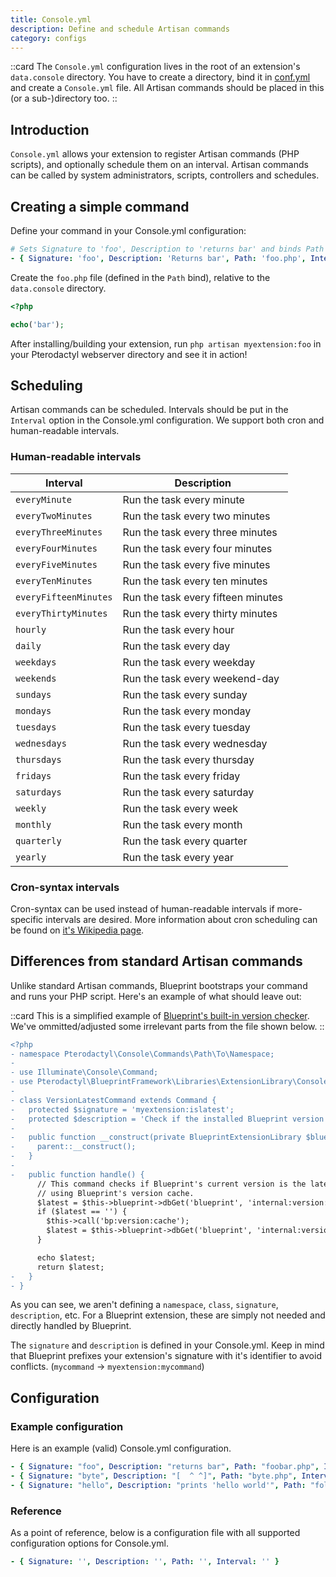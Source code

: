 ```yaml
---
title: Console.yml
description: Define and schedule Artisan commands
category: configs
---
```


::card
The `Console.yml` configuration lives in the root of an extension's `data.console` directory. You have to create a directory, bind it in [conf.yml](/docs/configs/confyml#dataconsole) and create a `Console.yml` file. All Artisan commands should be placed in this (or a sub-)directory too.
::

## Introduction

`Console.yml` allows your extension to register Artisan commands (PHP scripts), and optionally schedule them on an interval. Artisan commands can be called by system administrators, scripts, controllers and schedules.

## Creating a simple command

Define your command in your Console.yml configuration:

<!-- prettier-ignore -->
```yaml [Console.yml]
# Sets Signature to 'foo', Description to 'returns bar' and binds Path to 'foo.php'
- { Signature: 'foo', Description: 'Returns bar', Path: 'foo.php', Interval: '' }
```

Create the `foo.php` file (defined in the `Path` bind), relative to the `data.console` directory.

```php [foo.php]
<?php

echo('bar');
```

After installing/building your extension, run `php artisan myextension:foo` in your Pterodactyl webserver directory and see it in action!

## Scheduling

Artisan commands can be scheduled. Intervals should be put in the `Interval` option in the Console.yml configuration. We support both cron and human-readable intervals.

### Human-readable intervals

| Interval              | Description                        |
| --------------------- | ---------------------------------- |
| `everyMinute`         | Run the task every minute          |
| `everyTwoMinutes`     | Run the task every two minutes     |
| `everyThreeMinutes`   | Run the task every three minutes   |
| `everyFourMinutes`    | Run the task every four minutes    |
| `everyFiveMinutes`    | Run the task every five minutes    |
| `everyTenMinutes`     | Run the task every ten minutes     |
| `everyFifteenMinutes` | Run the task every fifteen minutes |
| `everyThirtyMinutes`  | Run the task every thirty minutes  |
| `hourly`              | Run the task every hour            |
| `daily`               | Run the task every day             |
| `weekdays`            | Run the task every weekday         |
| `weekends`            | Run the task every weekend-day     |
| `sundays`             | Run the task every sunday          |
| `mondays`             | Run the task every monday          |
| `tuesdays`            | Run the task every tuesday         |
| `wednesdays`          | Run the task every wednesday       |
| `thursdays`           | Run the task every thursday        |
| `fridays`             | Run the task every friday          |
| `saturdays`           | Run the task every saturday        |
| `weekly`              | Run the task every week            |
| `monthly`             | Run the task every month           |
| `quarterly`           | Run the task every quarter         |
| `yearly`              | Run the task every year            |

### Cron-syntax intervals

Cron-syntax can be used instead of human-readable intervals if more-specific intervals are desired. More information about cron scheduling can be found on [it's Wikipedia page](https://en.wikipedia.org/wiki/Cron).

## Differences from standard Artisan commands

Unlike standard Artisan commands, Blueprint bootstraps your command and runs your PHP script. Here's an example of what should leave out:

::card
This is a simplified example of [Blueprint's built-in version checker](https://github.com/BlueprintFramework/framework/blob/main/app/Console/Commands/BlueprintFramework/Version/VersionLatestCommand.php). We've ommitted/adjusted some irrelevant parts from the file shown below.
::

```diff [is_latest.php]
<?php
- namespace Pterodactyl\Console\Commands\Path\To\Namespace;
-
- use Illuminate\Console\Command;
- use Pterodactyl\BlueprintFramework\Libraries\ExtensionLibrary\Console\BlueprintConsoleLibrary as BlueprintExtensionLibrary;
-
- class VersionLatestCommand extends Command {
-   protected $signature = 'myextension:islatest';
-   protected $description = 'Check if the installed Blueprint version is the latest version';
-
-   public function __construct(private BlueprintExtensionLibrary $blueprint) {
-     parent::__construct();
-   }
-
-   public function handle() {
      // This command checks if Blueprint's current version is the latest version
      // using Blueprint's version cache.
      $latest = $this->blueprint->dbGet('blueprint', 'internal:version:latest');
      if ($latest == '') {
        $this->call('bp:version:cache');
        $latest = $this->blueprint->dbGet('blueprint', 'internal:version:latest');
      }

      echo $latest;
      return $latest;
-   }
- }
```

As you can see, we aren't defining a `namespace`, `class`, `signature`, `description`, etc. For a Blueprint extension, these are simply not needed and directly handled by Blueprint.

The `signature` and `description` is defined in your Console.yml. Keep in mind that Blueprint prefixes your extension's signature with it's identifier to avoid conflicts. (`mycommand` -> `myextension:mycommand`)

## Configuration

### Example configuration

Here is an example (valid) Console.yml configuration.

<!-- prettier-ignore -->
```yaml [Console.yml]
- { Signature: "foo", Description: "returns bar", Path: "foobar.php", Interval: "" }
- { Signature: "byte", Description: "[  ^ ^]", Path: "byte.php", Interval: "everyMinute" }
- { Signature: "hello", Description: "prints 'hello world'", Path: "folder/hello.php", Interval: "*/5 * * * *" }
```

### Reference

As a point of reference, below is a configuration file with all supported configuration options for Console.yml.

<!-- prettier-ignore -->
```yaml [Console.yml]
- { Signature: '', Description: '', Path: '', Interval: '' }
```
